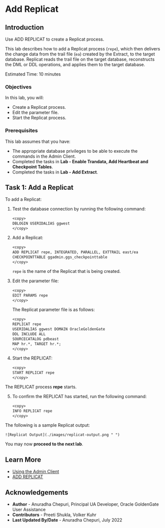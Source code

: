 # Add Replicat

## Introduction
Use ADD REPLICAT to create a Replicat process.

This lab describes how to add a Replicat process (`repe`), which then delivers the change data from the trail file (`ea`) created by the Extract, to the target database.
Replicat reads the trail file on the target database, reconstructs the DML or DDL operations, and applies them to the target database.

Estimated Time: 10 minutes

### Objectives
In this lab, you will:
* Create a Replicat process.
* Edit the parameter file.
* Start the Replicat process.

### Prerequisites
This lab assumes that you have:
- The appropriate database privileges to be able to execute the commands in the Admin Client.
- Completed the tasks in **Lab - Enable Trandata, Add Heartbeat and Checkpoint Tables**.
- Completed the tasks in **Lab - Add Extract**.

## Task 1: Add a Replicat

To add a Replicat:

1. Test the database connection by running the following command:
    ```
    <copy>
    DBLOGIN USERIDALIAS ggwest
    </copy>
    ```

2. Add a Replicat:
    ```
    <copy>
    ADD REPLICAT repe, INTEGRATED, PARALLEL, EXTTRAIL east/ea CHECKPOINTTABLE ggadmin.ggs_checkpointtable
    </copy>
    ```
    `repe` is the name of the Replicat that is being created.

3. Edit the parameter file:
    ```
    <copy>
    EDIT PARAMS repe
    </copy>
    ```
    The Replicat parameter file is as follows:
    ```
    <copy>
    REPLICAT repe
    USERIDALIAS ggwest DOMAIN OracleGoldenGate
    DDL INCLUDE ALL
    SOURCECATALOG pdbeast
    MAP hr.*, TARGET hr.*;
    </copy>
    ```

4. Start the REPLICAT:
    ```
    <copy>
    START REPLICAT repe
    </copy>
    ```
  The REPLICAT process **repe** starts.

5. To confirm the REPLICAT has started, run the following command:
    ```
    <copy>
    INFO REPLICAT repe
    </copy>
    ```
The following is a sample Replicat output:

    ![Replicat Output](./images/replicat-output.png " ")

You may now **proceed to the next lab**.

## Learn More
* [Using the Admin Client](https://docs.oracle.com/en/middleware/goldengate/core/21.1/admin/getting-started-oracle-goldengate-process-interfaces.html#GUID-84B33389-0594-4449-BF1A-A496FB1EDB29)
* [ADD REPLICAT](https://docs.oracle.com/en/middleware/goldengate/core/21.3/gclir/add-replicat.html#GUID-540A171A-71C2-49C3-964E-5D57B27257D4)

## Acknowledgements
* **Author** - Anuradha Chepuri, Principal UA Developer, Oracle GoldenGate User Assistance
* **Contributors** -  Preeti Shukla, Volker Kuhr
* **Last Updated By/Date** - Anuradha Chepuri, July 2022
